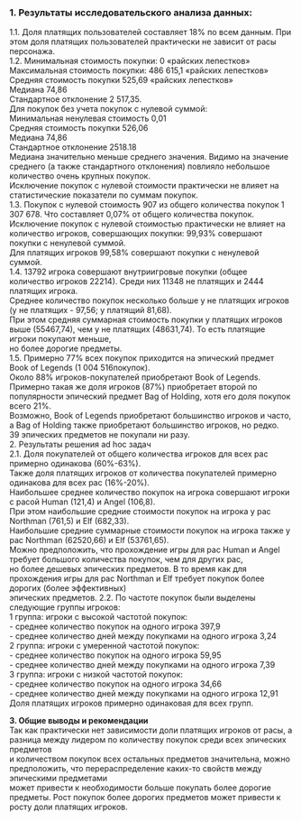 ### 1. Результаты исследовательского анализа данных:
1.1. Доля платящих пользователей составляет 18% по всем данным. При этом доля платящих пользователей практически не зависит от расы персонажа.  
1.2. Минимальная стоимость покупки: 0 «райских лепестков»  
     Максимальная стоимость покупки: 486 615,1 «райских лепестков»  
     Средняя стоимость покупки 525,69 «райских лепестков»  
     Медиана 74,86   
     Стандартное отклонение 2 517,35.  
     Для покупок без учета покупок с нулевой суммой:  
     Минимальная ненулевая стоимость 0,01  
     Средняя стоимость покупки 526,06   
     Медиана 74,86   
     Стандартное отклонение 2518.18  
     Медиана значительно меньше среднего значения. Видимо на значение среднего (а также стандартного отклонения) повлияло небольшое количество очень крупных покупок.  
     Исключение покупок с нулевой стоимости практически не влияет на статистические показатели по суммам покупок.  
1.3. Покупок с нулевой стоимость 907 из общего количества покупок 1 307 678. Что составляет 0,07% от общего количества покупок.  
     Исключение покупок с нулевой стоимостью практически не влияет на количество игроков, совершающих покупки: 99,93% совершают покупки с ненулевой суммой.    
     Для платящих игроков 99,58% совершают покупки с ненулевой суммой.  
1.4. 13792 игрока совершают внутриигровые покупки (общее количество игроков 22214). Среди них 11348 не платящих и 2444 платящих игрока.  
     Среднее количество покупок несколько больше у не платящих игроков (у не платящих - 97,56; у платящий 81,68).  
     При этом средняя суммарная стоимость покупки у платящих игроков выше (55467,74), чем у не платящих (48631,74). То есть платящие игроки покупают меньше,    
     но более дорогие предметы.  
1.5. Примерно 77% всех покупок приходится на эпический предмет Book of Legends (1 004 516покупок).  
     Около 88% игроков-покупателей приобретают Book of Legends.  
     Примерно такая же доля игроков (87%) приобретает второй по популярности эпический предмет Bag of Holding, хотя его доля покупок всего 21%.  
     Возможно, Book of Legends приобретают большинство игроков и часто, а Bag of Holding также приобретают большинство игроков, но редко.  
     39 эпических предметов не покупали ни разу.  
2. Результаты решения ad hoc задач  
2.1. Доля покупателей от общего количества игроков для всех рас примерно одинакова (60%-63%).  
     Также доля платящих игроков от количества покупателей примерно одинакова для всех рас (16%-20%).  
     Наибольшее среднее количество покупок на игрока совершают игроки с расой Human (121,4) и Angel (106,8).  
     При этом наибольшие средние стоимости покупок на игрока у рас Northman (761,5) и Elf (682,33).  
     Наибольшие средние суммарные стоимости покупок на игрока также у рас Northman (62520,66) и Elf (53761,65).  
     Можно предположить, что прохождение игры для рас Human и Angel требует большого количества покупок, чем для других рас,  
     но более дешевых эпических предметов. В то время как для прохождения игры для рас Northman и Elf требует покупок более дорогих (более эффективных)  
     эпических предметов. 
2.2. По частоте покупок были выделены следующие группы игроков:  
     1 группа: игроки с высокой частотой покупок:    
      - cреднее количество покупок на одного игрока	397,9  
      - cреднее количество дней между покупками на одного игрока 3,24  
     2 группа: игроки с умеренной частотой покупок:  
      - cреднее количество покупок на одного игрока	59,95  
      - cреднее количество дней между покупками на одного игрока 7,39  
     3 группа: игроки с низкой частотой покупок:  
      - cреднее количество покупок на одного игрока	34,66  
      - cреднее количество дней между покупками на одного игрока 12,91  
     Доля платящих игроков примерно одинаковая для всех групп.  

**3. Общие выводы и рекомендации**  
Так как практически нет зависимости доли платящих игроков от расы, а разница между лидером по количеству покупок среди всех эпических предметов    
и количеством покупок всех остальных предметов значительна, можно предположить, что перераспределение каких-то свойств между эпическими предметами    
может привести к необходимости больше покупать более дорогие предметы. Рост покупок более дорогих предметов может привести к росту доли платящих игроков. 


